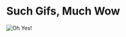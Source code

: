 # Such Gifs, Much Wow

![Oh Yes!](https://git.moneydesktop.com/michael-ries/gifs/raw/master/ohyes.gif "Oh YES!")
